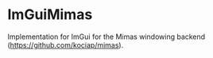 # ImGuiMimas
Implementation for ImGui for the Mimas windowing backend (https://github.com/kociap/mimas).
